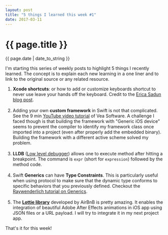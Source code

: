 ```yaml
---
layout: post
title: "5 things I learned this week #1"
date: 2017-03-11
---
```

<h1>{{ page.title }}</h1>
<p class="meta">{{ page.date | date_to_string }}</p>
<p>I'm starting this series of weekly posts to highlight 5 things I recently learned.  
The concept is to explain each new learning in a one liner and to link to the original source or any related resource.</p>
<ol>
 	<li><strong>Xcode shortcuts</strong>: or how to add or customize keyboards shortcut to never use leave your hands off the keyboard. Credit to the <a href="http://ericasadun.com/2017/02/23/xcode-tricks-adding-keyboard-shortcuts/">Erica Sadun blog post</a>.</li>
<br />
 	<li>Adding your own <strong>custom framework</strong> in Swift is not that complicated. See the 9 min <a href="https://www.youtube.com/watch?v=vChxJ_Nk6kI">YouTube video tutorial</a> of Vea Software.
A challenge I faced though is that building the framework with "Generic iOS device" seems to prevent the compiler to identify my framework class once imported into a project (even after properly add the embedded binary). Building the framework with a different active scheme solved my problem.</li>
<br />
 	<li><strong>LLDB</strong> (<a href="https://lldb.llvm.org/tutorial.html">Low level debugger</a>) allows one to execute method after hitting a breakpoint. The command is <code>expr</code> (short for <code>expression</code>) followed by the method code.</li>
<br />
 	<li>Swift <strong>Generics</strong> can have <strong>Type Constraints</strong>. This is particularly useful when using protocol to make sure that the dynamic type conforms to specific behaviors that you previously defined. Checkout the <a href="https://www.raywenderlich.com/154371/swift-generics-tutorial-getting-started">Raywenderlich tutorial on Generics</a>.</li>
<br />
 	<li>The <strong><a href="https://github.com/airbnb/lottie-ios">Lottie library</a></strong> developed by AirBnB is pretty amazing. It enables the integration of beautiful Adobe After Effects animations in iOS app using JSON files or a URL payload. I will try to integrate it in my next project app.</li>
</ol>
<p>That's it for this week!</p>
